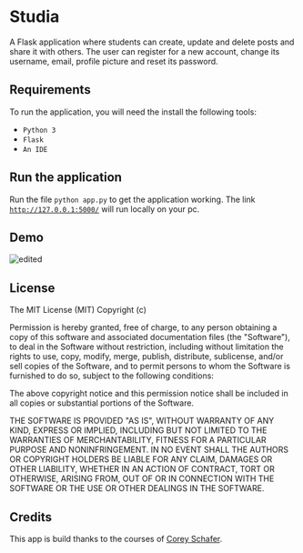 #  Studia
A Flask application where students can create, update and delete posts and share it with others. The user can register for a new account, change its username, email, profile picture and reset its password.

## Requirements
To run the application, you will need the install the following tools:
- <code>Python 3</code>
- <code>Flask</code>
- <code>An IDE</code>

## Run the application
Run the file <code>python app.py</code> to get the application working. The link <code>http://127.0.0.1:5000/</code> will run locally on your pc.

## Demo
![edited](https://user-images.githubusercontent.com/18035227/78055845-6d02d180-7384-11ea-856e-b56d3f3b60d4.gif)

## License
The MIT License (MIT) Copyright (c)

Permission is hereby granted, free of charge, to any person obtaining a copy of this software and associated documentation files (the "Software"), to deal in the Software without restriction, including without limitation the rights to use, copy, modify, merge, publish, distribute, sublicense, and/or sell copies of the Software, and to permit persons to whom the Software is furnished to do so, subject to the following conditions:

The above copyright notice and this permission notice shall be included in all copies or substantial portions of the Software.

THE SOFTWARE IS PROVIDED "AS IS", WITHOUT WARRANTY OF ANY KIND, EXPRESS OR IMPLIED, INCLUDING BUT NOT LIMITED TO THE WARRANTIES OF MERCHANTABILITY, FITNESS FOR A PARTICULAR PURPOSE AND NONINFRINGEMENT. IN NO EVENT SHALL THE AUTHORS OR COPYRIGHT HOLDERS BE LIABLE FOR ANY CLAIM, DAMAGES OR OTHER LIABILITY, WHETHER IN AN ACTION OF CONTRACT, TORT OR OTHERWISE, ARISING FROM, OUT OF OR IN CONNECTION WITH THE SOFTWARE OR THE USE OR OTHER DEALINGS IN THE SOFTWARE.

## Credits
This app is build thanks to the courses of <a href="https://www.youtube.com/channel/UCCezIgC97PvUuR4_gbFUs5g">Corey Schafer</a>.

